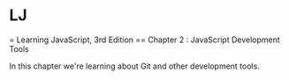 # LJ
= Learning JavaScript, 3rd Edition
== Chapter 2 : JavaScript Development Tools

In this chapter we're learning about Git and other
development tools.
